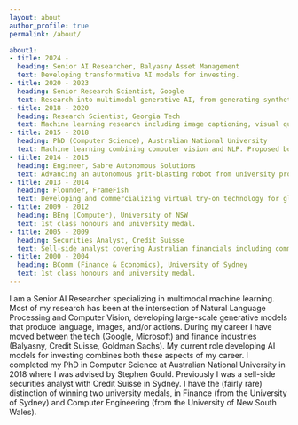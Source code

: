```yaml
---
layout: about
author_profile: true
permalink: /about/

about1:
- title: 2024 -
  heading: Senior AI Researcher, Balyasny Asset Management
  text: Developing transformative AI models for investing.
- title: 2020 - 2023
  heading: Senior Research Scientist, Google
  text: Research into multimodal generative AI, from generating synthetic instructions for training robots to text-to-image generation and editing, e.g. Imagen Editor, Pathdreamer.
- title: 2018 - 2020
  heading: Research Scientist, Georgia Tech
  text: Machine learning research including image captioning, visual question answering (VQA) and language-guided localization and navigation for embodied agents. Collaborating with Dhruv Batra and Devi Parikh.  
- title: 2015 - 2018
  heading: PhD (Computer Science), Australian National University
  text: Machine learning combining computer vision and NLP. Proposed bottom-up and top-down attention for vision-and-language models, the SPICE metric, and Vision-and-Language Navigation (VLN). Affiliated with the Australian Centre for Robotic Vision.
- title: 2014 - 2015
  heading: Engineer, Sabre Autonomous Solutions
  text: Advancing an autonomous grit-blasting robot from university prototype to commercial product. 
- title: 2013 - 2014
  heading: Flounder, FrameFish
  text: Developing and commercializing virtual try-on technology for glasses and sunglasses.
- title: 2009 - 2012
  heading: BEng (Computer), University of NSW
  text: 1st class honours and university medal.   
- title: 2005 - 2009
  heading: Securities Analyst, Credit Suisse
  text: Sell-side analyst covering Australian financials including commercial banks and investment banks. Top 3 rated team.
- title: 2000 - 2004
  heading: BComm (Finance & Economics), University of Sydney
  text: 1st class honours and university medal.  
---
```


I am a Senior AI Researcher specializing in multimodal machine learning. Most of my research has been at the intersection of Natural Language Processing and Computer Vision, developing large-scale generative models that produce language, images, and/or actions. During my career I have moved between the tech (Google, Microsoft) and finance industries (Balyasny, Credit Suisse, Goldman Sachs). My current role developing AI models for investing combines both these aspects of my career. I completed my PhD in Computer Science at Australian National University in 2018 where I was advised by Stephen Gould. Previously I was a sell-side securities analyst with Credit Suisse in Sydney. I have the (fairly rare) distinction of winning two university medals, in Finance (from the University of Sydney) and Computer Engineering (from the University of New South Wales).
